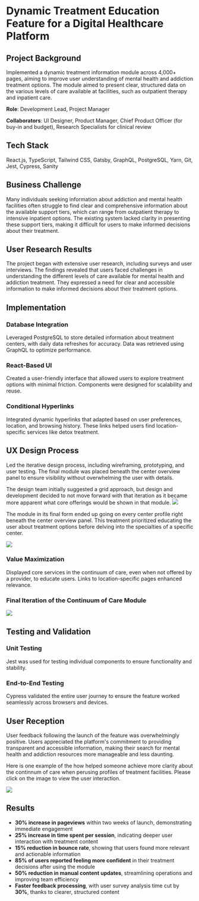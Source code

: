 # Dynamic Treatment Education Feature for a Digital Healthcare Platform

## Project Background
Implemented a dynamic treatment information module across 4,000+ pages, aiming to improve user understanding of mental health and addiction treatment options. The module aimed to present clear, structured data on the various levels of care available at facilities, such as outpatient therapy and inpatient care.

<b>Role</b>: Development Lead, Project Manager

<b>Collaborators</b>: UI Designer, Product Manager, Chief Product Officer (for buy-in and budget), Research Specialists for clinical review

## Tech Stack
React.js, TypeScript, Tailwind CSS, Gatsby, GraphQL, PostgreSQL, Yarn, Git, Jest, Cypress, Sanity

## Business Challenge
Many individuals seeking information about addiction and mental health facilities often struggle to find clear and comprehensive information about the available support tiers, which can range from outpatient therapy to intensive inpatient options. The existing system lacked clarity in presenting these support tiers, making it difficult for users to make informed decisions about their treatment.

## User Research Results
The project began with extensive user research, including surveys and user interviews. The findings revealed that users faced challenges in understanding the different levels of care available for mental health and addiction treatment. They expressed a need for clear and accessible information to make informed decisions about their treatment options.

## Implementation

### Database Integration
Leveraged PostgreSQL to store detailed information about treatment centers, with daily data refreshes for accuracy. Data was retrieved using GraphQL to optimize performance.

### React-Based UI
Created a user-friendly interface that allowed users to explore treatment options with minimal friction. Components were designed for scalability and reuse.

### Conditional Hyperlinks
Integrated dynamic hyperlinks that adapted based on user preferences, location, and browsing history. These links helped users find location-specific services like detox treatment.


## UX Design Process
Led the iterative design process, including wireframing, prototyping, and user testing. The final module was placed beneath the center overview panel to ensure visibility without overwhelming the user with details.

The design team initially suggested a grid approach, but design and development decided to not move forward with that iteration as it became more apparent what core offerings would be shown in that module.
<img src="https://i.imgur.com/JfzY8PS.png">

The module in its final form ended up going on every center profile right beneath the center overview panel. This treatment prioritized educating the user about treatment options before delving into the specialties of a specific center.

<img src="https://i.imgur.com/GJSVieA.png"/>

### Value Maximization
Displayed core services in the continuum of care, even when not offered by a provider, to educate users. Links to location-specific pages enhanced relevance.

### Final Iteration of the Continuum of Care Module


<img src="https://i.imgur.com/6PtX7Nh.png"/>


## Testing and Validation
### Unit Testing
Jest was used for testing individual components to ensure functionality and stability.
### End-to-End Testing
Cypress validated the entire user journey to ensure the feature worked seamlessly across browsers and devices.

## User Reception
User feedback following the launch of the feature was overwhelmingly positive. Users appreciated the platform's commitment to providing transparent and accessible information, making their search for mental health and addiction resources more manageable and less daunting.

Here is one example of the how helped someone achieve more clarity about the continnum of care when perusing profiles of treatment facilities. Please click on the image to view the user interaction.

<a href="https://drive.google.com/file/d/1sCRUGweHWsJYjoLGQ0c186nQ_8ylOK9y/view?usp=sharing" title="Levels of Care Module"><img src="https://i.imgur.com/6vbFpC8.png"/></a>

## Results
- **30% increase in pageviews** within two weeks of launch, demonstrating immediate engagement  
- **25% increase in time spent per session**, indicating deeper user interaction with treatment content  
- **15% reduction in bounce rate**, showing that users found more relevant and actionable information  
- **85% of users reported feeling more confident** in their treatment decisions after using the module  
- **50% reduction in manual content updates**, streamlining operations and improving team efficiency  
- **Faster feedback processing**, with user survey analysis time cut by **30%**, thanks to clearer, structured content
